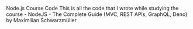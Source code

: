 Node.js Course Code
This is all the code that I wrote while studying the course - NodeJS - The Complete Guide (MVC, REST APIs, GraphQL, Deno) by Maximilian Schwarzmüller
